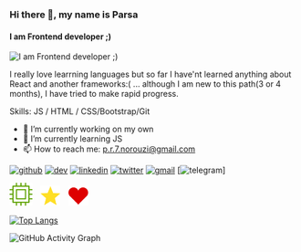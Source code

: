 ### Hi there 👋, my name is Parsa
#### I am Frontend developer ;)
![I am Frontend developer ;)](https://arturssmirnovs.github.io/github-profile-readme-generator/images/banner.png)

I really love learrning languages but so far I have'nt learned anything about React and another frameworks:( ...  although I am new to this path(3 or 4 months), I have tried to make rapid progress. 

Skills: JS / HTML / CSS/Bootstrap/Git

- 🔭 I’m currently working on my own 
- 🌱 I’m currently learning JS 
- 📫 How to reach me: p.r.7.norouzi@gmail.com 


[<img src='https://cdn.jsdelivr.net/npm/simple-icons@3.0.1/icons/github.svg' alt='github' height='40'>](https://github.com/funnypar)  [<img src='https://cdn.jsdelivr.net/npm/simple-icons@3.0.1/icons/dev-dot-to.svg' alt='dev' height='40'>](https://dev.to/mopano)  [<img src='https://cdn.jsdelivr.net/npm/simple-icons@3.0.1/icons/linkedin.svg' alt='linkedin' height='40'>](https://www.linkedin.com/in/MohammadParsaNorouzi/)  [<img src='https://cdn.jsdelivr.net/npm/simple-icons@3.0.1/icons/twitter.svg' alt='twitter' height='40'>](https://twitter.com/Mpnorouzi1)  [<img src='https://cdn.jsdelivr.net/npm/simple-icons@3.0.1/icons/gmail.svg' alt='gmail' height='40'>](www.p.r.7.norouzi@gmail.com)  [<img src='https://cdn.jsdelivr.net/npm/simple-icons@3.0.1/icons/telegram.svg' alt='telegram' height='40'>]

<a href='https://docs.github.com/en/developers'><img src='https://raw.githubusercontent.com/acervenky/animated-github-badges/master/assets/devbadge.gif' width='40' height='40'></a> <a href='https://stars.github.com/'><img src='https://raw.githubusercontent.com/acervenky/animated-github-badges/master/assets/starbadge.gif' width='35' height='35'></a> <a href='https://docs.github.com/en/github/supporting-the-open-source-community-with-github-sponsors'><img src='https://raw.githubusercontent.com/acervenky/animated-github-badges/master/assets/sponsorbadge.gif' width='35' height='35'></a> 

[![Top Langs](https://github-readme-stats.vercel.app/api/top-langs/?username=funnypar)](https://github.com/anuraghazra/github-readme-stats)

![GitHub Activity Graph](https://activity-graph.herokuapp.com/graph?username=funnypar)  



